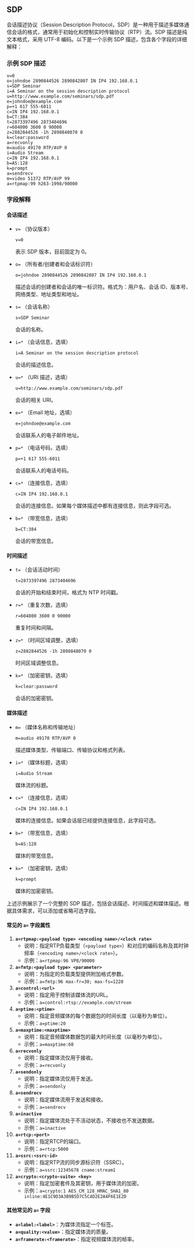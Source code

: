 ## SDP

会话描述协议（Session Description Protocol，SDP）是一种用于描述多媒体通信会话的格式，通常用于初始化和控制实时传输协议（RTP）流。SDP 描述是纯文本格式，采用 UTF-8 编码。以下是一个示例 SDP 描述，包含各个字段的详细解释：

### 示例 SDP 描述

```plaintext
v=0
o=johndoe 2890844526 2890842807 IN IP4 192.168.0.1
s=SDP Seminar
i=A Seminar on the session description protocol
u=http://www.example.com/seminars/sdp.pdf
e=johndoe@example.com
p=+1 617 555-6011
c=IN IP4 192.168.0.1
b=CT:384
t=2873397496 2873404696
r=604800 3600 0 90000
z=2882844526 -1h 2898848070 0
k=clear:password
a=recvonly
m=audio 49170 RTP/AVP 0
i=Audio Stream
c=IN IP4 192.168.0.1
b=AS:128
k=prompt
a=sendrecv
m=video 51372 RTP/AVP 99
a=rtpmap:99 h263-1998/90000
```

### 字段解释

#### 会话描述

- `v=` （协议版本）

  ```plaintext
  v=0
  ```

  表示 SDP 版本，目前固定为 0。

- `o=` （所有者/创建者和会话标识符）

  ```plaintext
  o=johndoe 2890844526 2890842807 IN IP4 192.168.0.1
  ```

  描述会话的创建者和会话的唯一标识符。格式为：用户名、会话 ID、版本号、网络类型、地址类型和地址。

- `s=` （会话名称）

  ```plaintext
  s=SDP Seminar
  ```

  会话的名称。

- `i=*` （会话信息，选填）

  ```plaintext
  i=A Seminar on the session description protocol
  ```

  会话的描述信息。

- `u=*` （URI 描述，选填）

  ```plaintext
  u=http://www.example.com/seminars/sdp.pdf
  ```

  会话的相关 URI。

- `e=*` （Email 地址，选填）

  ```plaintext
  e=johndoe@example.com
  ```

  会话联系人的电子邮件地址。

- `p=*` （电话号码，选填）

  ```plaintext
  p=+1 617 555-6011
  ```

  会话联系人的电话号码。

- `c=*` （连接信息，选填）

  ```plaintext
  c=IN IP4 192.168.0.1
  ```

  会话的连接信息。如果每个媒体描述中都有连接信息，则此字段可选。

- `b=*` （带宽信息，选填）

  ```plaintext
  b=CT:384
  ```

  会话的带宽信息。

#### 时间描述

- `t=` （会话活动时间）

  ```plaintext
  t=2873397496 2873404696
  ```

  会话的开始和结束时间，格式为 NTP 时间戳。

- `r=*` （重复次数，选填）

  ```plaintext
  r=604800 3600 0 90000
  ```

  重复时间和间隔。

- `z=*` （时间区域调整，选填）

  ```plaintext
  z=2882844526 -1h 2898848070 0
  ```

  时间区域调整信息。

- `k=*` （加密密钥，选填）

  ```plaintext
  k=clear:password
  ```

  会话的加密密钥。

#### 媒体描述

- `m=` （媒体名称和传输地址）

  ```plaintext
  m=audio 49170 RTP/AVP 0
  ```

  描述媒体类型、传输端口、传输协议和格式列表。

- `i=*` （媒体标题，选填）

  ```plaintext
  i=Audio Stream
  ```

  媒体流的标题。

- `c=*` （连接信息，选填）

  ```plaintext
  c=IN IP4 192.168.0.1
  ```

  媒体的连接信息。如果会话层已经提供连接信息，此字段可选。

- `b=*` （带宽信息，选填）

  ```plaintext
  b=AS:128
  ```

  媒体的带宽信息。

- `k=*` （加密密钥，选填）

  ```plaintext
  k=prompt
  ```

  媒体的加密密钥。

上述示例展示了一个完整的 SDP 描述，包括会话描述、时间描述和媒体描述。根据具体需求，可以添加或省略可选字段。

#### 常见的 `a=` 字段属性

1. **`a=rtpmap:<payload type> <encoding name>/<clock rate>`**
   - 说明：指定RTP负载类型（`<payload type>`）和对应的编码名称及其时钟频率（`<encoding name>/<clock rate>`）。
   - 示例：`a=rtpmap:96 VP8/90000`
2. **`a=fmtp:<payload type> <parameter>`**
   - 说明：为指定的负载类型提供附加格式参数。
   - 示例：`a=fmtp:96 max-fr=30; max-fs=1220`
3. **`a=control:<url>`**
   - 说明：指定用于控制该媒体流的URL。
   - 示例：`a=control:rtsp://example.com/stream`
4. **`a=ptime:<ptime>`**
   - 说明：指定音频媒体的每个数据包的时间长度（以毫秒为单位）。
   - 示例：`a=ptime:20`
5. **`a=maxptime:<maxptime>`**
   - 说明：指定音频媒体数据包的最大时间长度（以毫秒为单位）。
   - 示例：`a=maxptime:60`
6. **`a=recvonly`**
   - 说明：指定媒体流仅用于接收。
   - 示例：`a=recvonly`
7. **`a=sendonly`**
   - 说明：指定媒体流仅用于发送。
   - 示例：`a=sendonly`
8. **`a=sendrecv`**
   - 说明：指定媒体流用于发送和接收。
   - 示例：`a=sendrecv`
9. **`a=inactive`**
   - 说明：指定媒体流处于不活动状态，不接收也不发送数据。
   - 示例：`a=inactive`
10. **`a=rtcp:<port>`**
    - 说明：指定RTCP的端口。
    - 示例：`a=rtcp:5000`
11. **`a=ssrc:<ssrc-id>`**
    - 说明：指定RTP流的同步源标识符（SSRC）。
    - 示例：`a=ssrc:12345678 cname:stream1`
12. **`a=crypto:<crypto-suite> <key>`**
    - 说明：指定加密套件及其密钥，用于媒体流的加密。
    - 示例：`a=crypto:1 AES_CM_128_HMAC_SHA1_80 inline:4E1C9D3A3B9B5D7C5C4D2E2A4F6E1E2D`

#### 其他常见的 `a=` 字段

- **`a=label:<label>`**：为媒体流指定一个标签。
- **`a=quality:<value>`**：指定媒体流的质量。
- **`a=framerate:<framerate>`**：指定视频媒体流的帧率。



